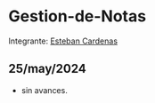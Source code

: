 # Gestion-de-Notas

Integrante: [Esteban Cardenas](https://github.com/ecardenasm) 
## 25/may/2024
- sin avances.
